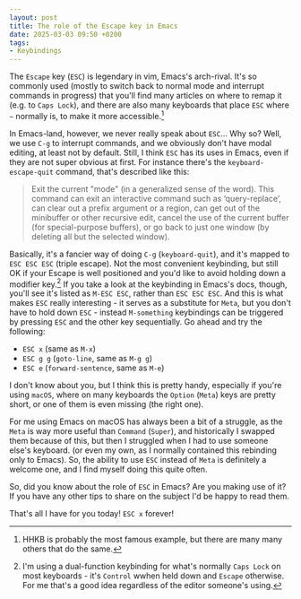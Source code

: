```yaml
---
layout: post
title: The role of the Escape key in Emacs
date: 2025-03-03 09:50 +0200
tags:
- Keybindings
---
```


The `Escape` key (`ESC`) is legendary in vim, Emacs's arch-rival.
It's so commonly used (mostly to switch back to normal mode and interrupt commands in progress)
that you'll find many articles on where to remap it (e.g. to `Caps Lock`), and there are also
many keyboards that place `ESC` where `~` normally is, to make it more accessible.[^1]

In Emacs-land, however, we never really speak about `ESC`... Why so? Well, we use `C-g` to interrupt
commands, and we obviously don't have modal editing, at least not by default. Still, I think
`ESC` has its uses in Emacs, even if they are not super obvious at first. For instance there's the
`keyboard-escape-quit` command, that's described like this:

> Exit the current "mode" (in a generalized sense of the word).
> This command can exit an interactive command such as ‘query-replace’,
> can clear out a prefix argument or a region,
> can get out of the minibuffer or other recursive edit,
> cancel the use of the current buffer (for special-purpose buffers),
> or go back to just one window (by deleting all but the selected window).

Basically, it's a fancier way of doing `C-g` (`keyboard-quit`), and it's mapped to
`ESC ESC ESC` (triple escape). Not the most convenient keybinding, but still OK if your
Escape is well positioned and you'd like to avoid holding down a modifier key.[^2]
If you take a look at the keybinding in Emacs's docs, though, you'll see it's listed
as `M-ESC ESC`, rather than `ESC ESC ESC`. And this is what makes `ESC` really interesting -
it serves as a substitute for `Meta`, but you don't have to hold down `ESC` - instead `M-something`
keybindings can be triggered by pressing `ESC` and the other key sequentially. Go ahead and try
the following:

- `ESC x` (same as `M-x`)
- `ESC g g` (`goto-line`, same as `M-g g`)
- `ESC e` (`forward-sentence`, same as `M-e`)

I don't know about you, but I think this is pretty handy, especially if you're using
`macOS`, where on many keyboards the `Option` (`Meta`) keys are pretty short, or one of them
is even missing (the right one).

For me using Emacs on macOS has always been a bit of a struggle, as the `Meta` is way more useful
than `Command` (`Super`), and historically I swapped them because of this, but then I struggled
when I had to use someone else's keyboard. (or even my own, as I normally contained this rebinding only to Emacs). So, the ability to use `ESC` instead of `Meta` is definitely a welcome one, and I find myself
doing this quite often.

So, did you know about the role of `ESC` in Emacs? Are you making use of it? If you have any other
tips to share on the subject I'd be happy to read them.

That's all I have for you today! `ESC x` forever!

[^1]: HHKB is probably the most famous example, but there are many many others that do the same.
[^2]: I'm using a dual-function keybinding for what's normally `Caps Lock` on most keyboards - it's `Control` wwhen held down and `Escape` otherwise. For me that's a good idea regardless of the editor someone's using.
